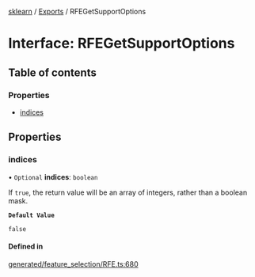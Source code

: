 [sklearn](../readme.md) / [Exports](../modules.md) / RFEGetSupportOptions

# Interface: RFEGetSupportOptions

## Table of contents

### Properties

- [indices](RFEGetSupportOptions.md#indices)

## Properties

### indices

• `Optional` **indices**: `boolean`

If `true`, the return value will be an array of integers, rather than a boolean mask.

**`Default Value`**

`false`

#### Defined in

[generated/feature_selection/RFE.ts:680](https://github.com/transitive-bullshit/scikit-learn-ts/blob/367336a/packages/sklearn/src/generated/feature_selection/RFE.ts#L680)

